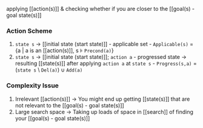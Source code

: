 applying [[action(s)]] & checking whether if you are closer to the [[goal(s) - goal state(s)]]

### Action Scheme
1. `state s` → [[initial state (start state)]]
			- applicable set
			    - `Applicable(s)` = {a | a is an [[action(s)]], s ⊧ `Precond(a)`}
2. `state s` → [[initial state (start state)]]; `action a`
			- progressed state → resulting [[state(s)]] after applying `action a` at `state s`
			    - `Progress(s,a)` = (`state s` \ `Del(a)`) ∪ `Add(a)`

### Complexity Issue
1. Irrelevant [[action(s)]] → You might end up getting [[state(s)]] that are not relevant to the [[goal(s) - goal state(s)]]
2. Large search space → Taking up loads of space in [[search]] of finding your [[goal(s) - goal state(s)]]